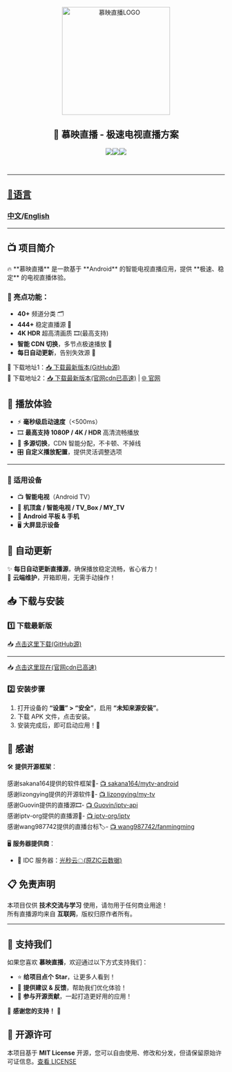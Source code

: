 
<p align="center">
  <img src="https://iptvm3u-1318448394.cos.ap-chengdu.myqcloud.com/images/logo.jpg" width="250" alt="慕映直播LOGO">
  <h2 align='center'> 🚀 慕映直播 - 极速电视直播方案</h2> </p>
  <p align='center'><a href='https://github.com/zy2270561173/MuyingLive/releases/tag/15.2.3'><img src='https://img.shields.io/github/v/release/zy2270561173/MuyingLive'></a><a href='./LICENSE'><img src='https://img.shields.io/badge/License-MIT-green.svg'></a><a href="https://github.com/zy2270561173/MuyingLive/releases/tag/15.2.3"><img src="https://img.shields.io/github/downloads/zy2270561173/MuyingLive/total" />
 </p>
<br>
    
---

<h2>📙语言</h2>
<h3><a href='./README.md'>中文</a>/<a href='./README_EN.md'>English</a></h3>

---

<h2>📺 项目简介</h2>
🔥 **慕映直播** 是一款基于 **Android** 的智能电视直播应用，提供 **极速、稳定** 的电视直播体验。  

### 🌟 亮点功能：
- **40+** 频道分类 🗂️  
- **444+** 稳定直播源 📡  
- **4K HDR** 超高清画质 🎞️(最高支持)  
- **智能 CDN 切换**，多节点极速播放 🚀  
- **每日自动更新**，告别失效源 🔄  

🎉 下载地址1：[📥 下载最新版本(GitHub源)](https://github.com/zy2270561173/MuyingLive/releases/tag/15.2.3)
<br>🔑 下载地址2：[📥 下载最新版本(官网cdn已高速)](http://url.pcwx.site/1d286618) | [🌐 官网](http://lc.pcwx.site)


## 🎥 播放体验
- ⚡ **毫秒级启动速度**（<500ms）  
- 🎞 **最高支持 1080P / 4K / HDR** 高清流畅播放  
- 🔄 **多源切换**，CDN 智能分配，不卡顿、不掉线  
- 🎛 **自定义播放配置**，提供灵活调整选项  

---

### 📲 适用设备
- 📺 **智能电视**（Android TV）  
- 📡 **机顶盒 / 智能电视 / TV_Box / MY_TV**  
- 📱 **Android 平板 & 手机**  
- 🖥 **大屏显示设备**  


## 🔄 自动更新
✨ **每日自动更新直播源**，确保播放稳定流畅，省心省力！  
💾 **云端维护**，开箱即用，无需手动操作！  


## 📥 下载与安装

### 1️⃣ 下载最新版  
📥 [点击这里下载(GitHub源)](https://github.com/zy2270561173/MuyingLive/releases/tag/15.2.3)  

---

📥 [点击这里现在(官网cdn已高速)](http://url.pcwx.site/1d286618)
### 2️⃣ 安装步骤  
1. 打开设备的 **“设置” > “安全”**，启用 **“未知来源安装”**。  
2. 下载 APK 文件，点击安装。  
3. 安装完成后，即可启动应用！🚀  


## 🔗 感谢
🛠 **提供开源框架**：

感谢sakana164提供的软件框架📲- [📺 sakana164/mytv-android](https://github.com/sakana164/mytv-android)  
感谢lizongying提供的开源软件💾- [📺 lizongying/my-tv](https://github.com/lizongying/my-tv)  
感谢Guovin提供的直播源🎞- [📺 Guovin/iptv-api](https://github.com/Guovin/iptv-api)  
感谢iptv-org提供的直播源🎥- [📺 iptv-org/iptv](https://github.com/iptv-org/iptv)  
感谢wang987742提供的直播台标🏷- [📺 wang987742/fanmingming](https://github.com/wang987742/fanmingming)

🖥 **服务器提供商**：
- 🚀 IDC 服务器：[光秒云☁(原ZIC云数据)](https://idc.zicyun.cn)  


## 📋 免责声明
本项目仅供 **技术交流与学习** 使用，请勿用于任何商业用途！  
所有直播源均来自 **互联网**，版权归原作者所有。  

---

## 🌟 支持我们
如果您喜欢 **慕映直播**，欢迎通过以下方式支持我们：
- ⭐ **给项目点个 Star**，让更多人看到！  
- 💬 **提供建议 & 反馈**，帮助我们优化体验！  
- 🤝 **参与开源贡献**，一起打造更好用的应用！  

💖 **感谢您的支持！** 🚀  

## 📜 开源许可
本项目基于 **MIT License** 开源，您可以自由使用、修改和分发，但请保留原始许可证信息。[查看 LICENSE](LICENSE)
